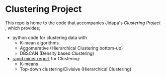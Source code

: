 # Clustering Project

This repo is home to the code that accompanies Jidapa's *Clustering Project* , which provides; 
- python code for clustering data with
  - K-mean algorithms
  - Aggomerative (Hierarchical Clustering bottom-up) 
  - DBSCAN (Density based  Clustering) 
- [rapid miner report](https://drive.google.com/file/d/1n-Islo_OX2Ijr09WMZmhxFzlv-Of2SO2/view?usp=drive_link) for Clustering:
  - K-means
  - Top-down clustering/Divisive (Hierarchical Clustering) 


